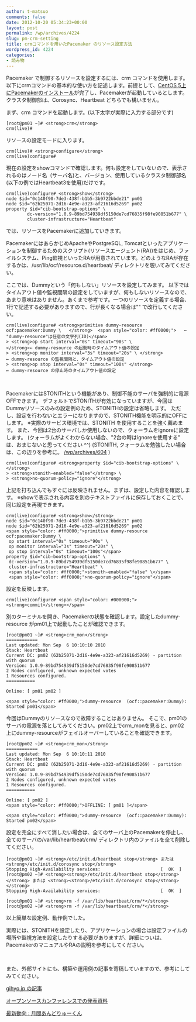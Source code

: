 ```yaml
---
author: t-matsuo
comments: false
date: 2012-10-20 05:34:23+00:00
layout: post
permalink: /wp/archives/4224
slug: pm-crm-setting
title: crmコマンドを用いたPacemaker のリソース設定方法
wordpress_id: 4224
categories:
- 読み物
---
```


Pacemaker で制御するリソースを設定するには、crm コマンドを使用します。以下にcrmコマンドの基本的な使い方を記述します。前提として、[CentOS 5上にPacemakerのインストール](/wp/archives/4219)が完了し、Pacemakerが起動しているとします。クラスタ制御部は、Corosync、Heartbeat どちらでも構いません。

まず、crm コマンドを起動します。(以下太字が実際に入力する部分です)

    
    [root@pm01 ~]# <strong>crm</strong>
    crm(live)#


リソースの設定モードに入ります。

    
    crm(live)# <strong>configure</strong>
    crm(live)configure#


現在の設定をshowコマンドで確認します。何も設定をしていないので、表示されるのはノード名（サーバ名)と、バージョン、使用しているクラスタ制御部名(以下の例ではHeartbeat3を使用)だけです。

    
    crm(live)configure# <strong>show</strong>
    node $id="0c140f90-7de3-438f-b1b5-3b9722bbde21" pm01
    node $id="62b25071-2d16-4e9e-a323-af21616d5269" pm02
    property $id="cib-bootstrap-options" \
            dc-version="1.0.9-89bd754939df5150de7cd76835f98fe90851b677" \
            cluster-infrastructure="Heartbeat"


では、リソースをPacemakerに追加していきます。

PacemakerにはあらかじめApacheやPostgreSQL, Tomcatといったアプリケーションを制御するためのスクリプト(リソースエージェント(RA))をはじめ、ファイルシステム、Ping監視といったRAが用意されています。どのようなRAが存在するかは、/usr/lib/ocf/resource.d/heartbeat/ ディレクトリを覗いてみてください。

ここでは、Dummyという「何もしない」リソースを設定してみます。
以下ではタイムアウト値や監視間隔の設定をしていますが、何もしないリソースなので、あまり意味はありません。あくまで参考です。一つのリソースを定義する場合、1行で記述する必要がありますので、行が長くなる場合は"\" で改行してください。

    
    crm(live)configure# <strong>primitive dummy-resource ocf:pacemaker:Dummy \   </strong>  <span style="color: #ff0000;">   ← "dummy-resource"は任意の文字列(ID)</span>
    > <strong>op start interval="0s" timeout="90s" \             </strong>← dummy-resource の起動時のタイムアウト値の設定
    > <strong>op monitor interval="3s" timeout="20s" \ </strong>          ← dummy-resource の監視間隔と、タイムアウト値の設定
    > <strong>op stop interval="0s" timeout="100s" </strong>              ← dummy-resource の停止時のタイムアウト値の設定


 

PacemakerにはSTONITHという機能があり、制御不能のサーバを強制的に電源OFFできます。
デフォルトでSTONITHが有効になっていますが、今回はDummyリソースのみの設定例のため、STONITHの設定は省略します。
ただし、設定を行わないとエラーになりますので、STONITH機能を明示的にOFFにします。
※実際のサービス環境では、STONITH を使用することを強く薦めます。
また、今回は2台のサーバしか使用しないので、クォーラムをignoreに設定します。
(クォーラムがよくわからない場合、"2台の時はignoreを使用する" は、おまじないと思ってください ^^)
(STONITH, クォーラムを勉強したい場合は、この辺りを参考に。 [/wp/archives/604](/wp/archives/604) )

    
    crm(live)configure# <strong>property $id="cib-bootstrap-options" \</strong>
    > <strong>stonith-enabled="false"</strong> \
    > <strong>no-quorum-policy="ignore"</strong>


上記を打ち込んでもすぐには反映されません。まずは、設定した内容を確認します。
※showで表示される内容を別のテキストファイルに保存しておくことで、同じ設定を再現できます。

    
    crm(live)configure# <strong>show</strong>
    node $id="0c140f90-7de3-438f-b1b5-3b9722bbde21" pm01
    node $id="62b25071-2d16-4e9e-a323-af21616d5269" pm02
    <span style="color: #ff0000;">primitive dummy-resource ocf:pacemaker:Dummy \
     op start interval="0s" timeout="90s" \
     op monitor interval="3s" timeout="20s" \
     op stop interval="0s" timeout="100s"</span>
    property $id="cib-bootstrap-options" \
     dc-version="1.0.9-89bd754939df5150de7cd76835f98fe90851b677" \
     cluster-infrastructure="Heartbeat" \
     <span style="color: #ff0000;">stonith-enabled="false" \</span>
     <span style="color: #ff0000;">no-quorum-policy="ignore"</span>


設定を反映します。

    
    crm(live)configure# <span style="color: #000000;"><strong>commit</strong></span>


別のターミナルを開き、Pacemakerの状態を確認します。設定したdummy-resource がpm01上で起動したことが確認できます。

    
    [root@pm01 ~]# <strong>crm_mon</strong>
    ============
    Last updated: Mon Sep  6 10:10:10 2010
    Stack: Heartbeat
    Current DC: pm02 (62b25071-2d16-4e9e-a323-af21616d5269) - partition with quorum
    Version: 1.0.9-89bd754939df5150de7cd76835f98fe90851b677
    2 Nodes configured, unknown expected votes
    1 Resources configured.
    ===========
    
    Online: [ pm01 pm02 ]
    
    <span style="color: #ff0000;">dummy-resource  (ocf::pacemaker:Dummy): Started pm01</span>


今回はDummyのリソースなので故障することはありません。
そこで、pm01のサーバの電源を落としてみてください。pm02上でcrm_monを見ると、pm02 上にdummy-resourceがフェイルオーバーしていることを確認できます。

    
    [root@pm02 ~]# <strong>crm_mon</strong>
    ============
    Last updated: Mon Sep  6 10:10:11 2010
    Stack: Heartbeat
    Current DC: pm02 (62b25071-2d16-4e9e-a323-af21616d5269) - partition with quorum
    Version: 1.0.9-89bd754939df5150de7cd76835f98fe90851b677
    2 Nodes configured, unknown expected votes
    1 Resources configured.
    ===========
    
    Online: [ pm02 ]
    <span style="color: #ff0000;">OFFLINE: [ pm01 ]</span>
    
    <span style="color: #ff0000;">dummy-resource  (ocf::pacemaker:Dummy): Started pm02</span>


設定を完全にすべて消したい場合は、全てのサーバ上のPacemakerを停止し、全てのサーバの/var/lib/heartbeat/crm/ ディレクトリ内のファイルを全て削除してください。

    
    [root@pm01 ~]# <strong>/etc/init.d/heartbeat stop</strong> または <strong>/etc/init.d/corosync stop</strong>
    Stopping High-Availability services:                       [  OK  ]
    [root@pm02 ~]# <strong><strong>/etc/init.d/heartbeat stop</strong></strong> または <strong><strong>/etc/init.d/corosync stop</strong></strong>
    Stopping High-Availability services:                       [  OK  ]
    
    [root@pm01 ~]# <strong>rm -f /var/lib/heartbeat/crm/*</strong>
    [root@pm02 ~]# <strong>rm -f /var/lib/heartbeat/crm/*</strong>


以上簡単な設定例、動作例でした。

実際には、STONITHを設定したり、アプリケーションの場合は設定ファイルの場所や監視方法を設定したりする必要がありますが、詳細についは、PacemakerのマニュアルやRAの説明を参考にしてください。

 

また、外部サイトにも、構築や運用例の記事を寄稿していますので、参考にしてみてください。
[](http://gihyo.jp/admin/serial/01/pacemaker)

[gihyo.jp の記事 ](http://gihyo.jp/admin/serial/01/pacemaker)

[オープンソースカンファレンスでの発表資料](/wp/archives/tag/osc)

[最新動向 : 月間あんどりゅーくん](/wp/?s=%E5%88%A5%E5%86%8A%E3%81%82%E3%82%93%E3%81%A9%E3%82%8A%E3%82%85%E3%83%BC%E3%81%8F%E3%82%93)

 
